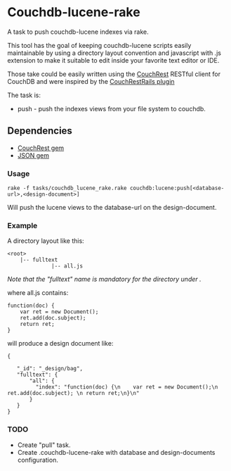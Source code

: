 # Couchdb-lucene-rake

A task to push couchdb-lucene indexes via rake.

This tool has the goal of keeping couchdb-lucene scripts easily maintainable by using a directory layout convention and javascript with .js extension to make it suitable to edit inside your favorite text editor or IDE.

Those take could be easily written using the [CouchRest](http://github.com/jchris/couchrest) RESTful client for CouchDB and were inspired by the [CouchRestRails plugin](http://github.com/hpoydar/couchrest-rails)

The task is:

* push - push the indexes views from your file system to couchdb.

## Dependencies

* [CouchRest gem](http://github.com/jchris/couchrest)
* [JSON gem](http://json.rubyforge.com)

### Usage
    rake -f tasks/couchdb_lucene_rake.rake couchdb:lucene:push[<database-url>,<design-document>]

Will push the lucene views to the database-url on the design-document.
    
### Example

A directory layout like this:

    <root>  
	    |-- fulltext  
	              |-- all.js  
	
*Note that the "fulltext" name is mandatory for the directory under <root>.*
		
where all.js contains:

    function(doc) {
		var ret = new Document();
		ret.add(doc.subject);
		return ret;
    }

will produce a design document like:
    
    {

	   "_id": "_design/bag",
	   "fulltext": {
	       "all": {
             "index": "function(doc) {\n    var ret = new Document();\n    ret.add(doc.subject); \n return ret;\n}\n"
	       }
	   }
    }

### TODO
* Create "pull" task.
* Create .couchdb-lucene-rake with database and design-documents configuration.

